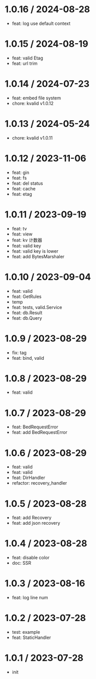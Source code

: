 
1.0.16 / 2024-08-28
===================

* feat: log use default context

1.0.15 / 2024-08-19
===================

* feat: valid Etag
* feat: url trim

1.0.14 / 2024-07-23
===================

* feat: embed file system
* chore: kvalid v1.0.12

1.0.13 / 2024-05-24
===================

* chore: kvalid v1.0.11

1.0.12 / 2023-11-06
===================

* feat: gin
* feat: fs
* feat: del status
* feat: cache
* feat: etag

1.0.11 / 2023-09-19
===================

* feat: tv
* feat: view
* feat: kv 计数器
* feat: valid key
* feat: valid key is lower
* feat: add BytesMarshaler

1.0.10 / 2023-09-04
===================

* feat: valid
* feat: GetRules
* temp
* feat: tests, valid.Service
* feat: db.Result
* feat: db.Query

1.0.9 / 2023-08-29
==================

* fix: tag
* feat: bind, valid

1.0.8 / 2023-08-29
==================

* feat: valid

1.0.7 / 2023-08-29
==================

* feat: BedRequestError
* feat: add BedRequestError

1.0.6 / 2023-08-29
==================

* feat: valid
* feat: valid
* feat: DirHandler
* refactor: recovery_handler

1.0.5 / 2023-08-28
==================

* feat: add Recovery
* feat: add json recovery

1.0.4 / 2023-08-28
==================

* feat: disable color
* doc: SSR

1.0.3 / 2023-08-16
==================

* feat: log line num

1.0.2 / 2023-07-28
==================

* test: example
* feat: StaticHandler

1.0.1 / 2023-07-28
==================

* init
